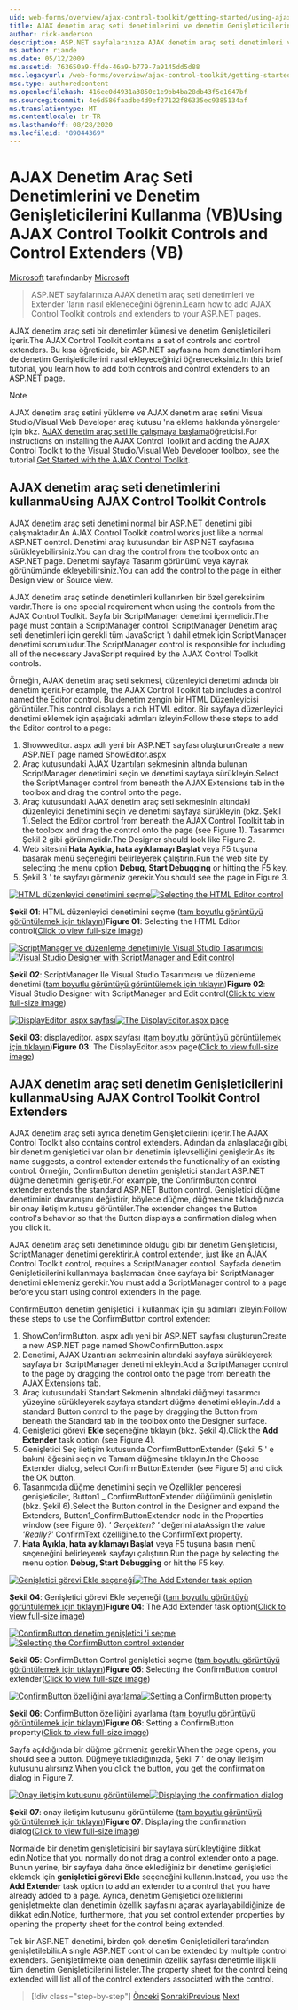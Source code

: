 ```yaml
---
uid: web-forms/overview/ajax-control-toolkit/getting-started/using-ajax-control-toolkit-controls-and-control-extenders-vb
title: AJAX denetim araç seti denetimlerini ve denetim Genişleticilerini kullanma (VB) | Microsoft Docs
author: rick-anderson
description: ASP.NET sayfalarınıza AJAX denetim araç seti denetimleri ve Extender 'ların nasıl ekleneceğini öğrenin.
ms.author: riande
ms.date: 05/12/2009
ms.assetid: 763650a9-ffde-46a9-b779-7a9145dd5d88
msc.legacyurl: /web-forms/overview/ajax-control-toolkit/getting-started/using-ajax-control-toolkit-controls-and-control-extenders-vb
msc.type: authoredcontent
ms.openlocfilehash: 416ee0d4931a3850c1e9bb4ba28db43f5e1647bf
ms.sourcegitcommit: 4e6d586faadbe4d9ef27122f86335ec9385134af
ms.translationtype: MT
ms.contentlocale: tr-TR
ms.lasthandoff: 08/28/2020
ms.locfileid: "89044369"
---
```

# <a name="using-ajax-control-toolkit-controls-and-control-extenders-vb"></a><span data-ttu-id="45353-103">AJAX Denetim Araç Seti Denetimlerini ve Denetim Genişleticilerini Kullanma (VB)</span><span class="sxs-lookup"><span data-stu-id="45353-103">Using AJAX Control Toolkit Controls and Control Extenders (VB)</span></span>

<span data-ttu-id="45353-104">[Microsoft](https://github.com/microsoft) tarafından</span><span class="sxs-lookup"><span data-stu-id="45353-104">by [Microsoft](https://github.com/microsoft)</span></span>

> <span data-ttu-id="45353-105">ASP.NET sayfalarınıza AJAX denetim araç seti denetimleri ve Extender 'ların nasıl ekleneceğini öğrenin.</span><span class="sxs-lookup"><span data-stu-id="45353-105">Learn how to add AJAX Control Toolkit controls and extenders to your ASP.NET pages.</span></span>

<span data-ttu-id="45353-106">AJAX denetim araç seti bir denetimler kümesi ve denetim Genişleticileri içerir.</span><span class="sxs-lookup"><span data-stu-id="45353-106">The AJAX Control Toolkit contains a set of controls and control extenders.</span></span> <span data-ttu-id="45353-107">Bu kısa öğreticide, bir ASP.NET sayfasına hem denetimleri hem de denetim Genişleticilerini nasıl ekleyeceğinizi öğreneceksiniz.</span><span class="sxs-lookup"><span data-stu-id="45353-107">In this brief tutorial, you learn how to add both controls and control extenders to an ASP.NET page.</span></span>

> [!NOTE] 
> 
> <span data-ttu-id="45353-108">AJAX denetim araç setini yükleme ve AJAX denetim araç setini Visual Studio/Visual Web Developer araç kutusu 'na ekleme hakkında yönergeler için bkz. [AJAX denetim araç seti Ile çalışmaya başlama](get-started-with-the-ajax-control-toolkit-vb.md)öğreticisi.</span><span class="sxs-lookup"><span data-stu-id="45353-108">For instructions on installing the AJAX Control Toolkit and adding the AJAX Control Toolkit to the Visual Studio/Visual Web Developer toolbox, see the tutorial [Get Started with the AJAX Control Toolkit](get-started-with-the-ajax-control-toolkit-vb.md).</span></span>

## <a name="using-ajax-control-toolkit-controls"></a><span data-ttu-id="45353-109">AJAX denetim araç seti denetimlerini kullanma</span><span class="sxs-lookup"><span data-stu-id="45353-109">Using AJAX Control Toolkit Controls</span></span>

<span data-ttu-id="45353-110">AJAX denetim araç seti denetimi normal bir ASP.NET denetimi gibi çalışmaktadır.</span><span class="sxs-lookup"><span data-stu-id="45353-110">An AJAX Control Toolkit control works just like a normal ASP.NET control.</span></span> <span data-ttu-id="45353-111">Denetimi araç kutusundan bir ASP.NET sayfasına sürükleyebilirsiniz.</span><span class="sxs-lookup"><span data-stu-id="45353-111">You can drag the control from the toolbox onto an ASP.NET page.</span></span> <span data-ttu-id="45353-112">Denetimi sayfaya Tasarım görünümü veya kaynak görünümünde ekleyebilirsiniz.</span><span class="sxs-lookup"><span data-stu-id="45353-112">You can add the control to the page in either Design view or Source view.</span></span>

<span data-ttu-id="45353-113">AJAX denetim araç setinde denetimleri kullanırken bir özel gereksinim vardır.</span><span class="sxs-lookup"><span data-stu-id="45353-113">There is one special requirement when using the controls from the AJAX Control Toolkit.</span></span> <span data-ttu-id="45353-114">Sayfa bir ScriptManager denetimi içermelidir.</span><span class="sxs-lookup"><span data-stu-id="45353-114">The page must contain a ScriptManager control.</span></span> <span data-ttu-id="45353-115">ScriptManager Denetim araç seti denetimleri için gerekli tüm JavaScript 'ı dahil etmek için ScriptManager denetimi sorumludur.</span><span class="sxs-lookup"><span data-stu-id="45353-115">The ScriptManager control is responsible for including all of the necessary JavaScript required by the AJAX Control Toolkit controls.</span></span>

<span data-ttu-id="45353-116">Örneğin, AJAX denetim araç seti sekmesi, düzenleyici denetimi adında bir denetim içerir.</span><span class="sxs-lookup"><span data-stu-id="45353-116">For example, the AJAX Control Toolkit tab includes a control named the Editor control.</span></span> <span data-ttu-id="45353-117">Bu denetim zengin bir HTML Düzenleyicisi görüntüler.</span><span class="sxs-lookup"><span data-stu-id="45353-117">This control displays a rich HTML editor.</span></span> <span data-ttu-id="45353-118">Bir sayfaya düzenleyici denetimi eklemek için aşağıdaki adımları izleyin:</span><span class="sxs-lookup"><span data-stu-id="45353-118">Follow these steps to add the Editor control to a page:</span></span>

1. <span data-ttu-id="45353-119">Showweditor. aspx adlı yeni bir ASP.NET sayfası oluşturun</span><span class="sxs-lookup"><span data-stu-id="45353-119">Create a new ASP.NET page named ShowEditor.aspx</span></span>
2. <span data-ttu-id="45353-120">Araç kutusundaki AJAX Uzantıları sekmesinin altında bulunan ScriptManager denetimini seçin ve denetimi sayfaya sürükleyin.</span><span class="sxs-lookup"><span data-stu-id="45353-120">Select the ScriptManager control from beneath the AJAX Extensions tab in the toolbox and drag the control onto the page.</span></span>
3. <span data-ttu-id="45353-121">Araç kutusundaki AJAX denetim araç seti sekmesinin altındaki düzenleyici denetimini seçin ve denetimi sayfaya sürükleyin (bkz. Şekil 1).</span><span class="sxs-lookup"><span data-stu-id="45353-121">Select the Editor control from beneath the AJAX Control Toolkit tab in the toolbox and drag the control onto the page (see Figure 1).</span></span> <span data-ttu-id="45353-122">Tasarımcı Şekil 2 gibi görünmelidir.</span><span class="sxs-lookup"><span data-stu-id="45353-122">The Designer should look like Figure 2.</span></span>
4. <span data-ttu-id="45353-123">Web sitesini **Hata Ayıkla, hata ayıklamayı Başlat** veya F5 tuşuna basarak menü seçeneğini belirleyerek çalıştırın.</span><span class="sxs-lookup"><span data-stu-id="45353-123">Run the web site by selecting the menu option **Debug, Start Debugging** or hitting the F5 key.</span></span>
5. <span data-ttu-id="45353-124">Şekil 3 ' te sayfayı görmeniz gerekir.</span><span class="sxs-lookup"><span data-stu-id="45353-124">You should see the page in Figure 3.</span></span>

<span data-ttu-id="45353-125">[![HTML düzenleyici denetimini seçme](using-ajax-control-toolkit-controls-and-control-extenders-vb/_static/image1.jpg)](using-ajax-control-toolkit-controls-and-control-extenders-vb/_static/image1.png)</span><span class="sxs-lookup"><span data-stu-id="45353-125">[![Selecting the HTML Editor control](using-ajax-control-toolkit-controls-and-control-extenders-vb/_static/image1.jpg)](using-ajax-control-toolkit-controls-and-control-extenders-vb/_static/image1.png)</span></span>

<span data-ttu-id="45353-126">**Şekil 01**: HTML düzenleyici denetimini seçme ([tam boyutlu görüntüyü görüntülemek için tıklayın](using-ajax-control-toolkit-controls-and-control-extenders-vb/_static/image2.png))</span><span class="sxs-lookup"><span data-stu-id="45353-126">**Figure 01**: Selecting the HTML Editor control([Click to view full-size image](using-ajax-control-toolkit-controls-and-control-extenders-vb/_static/image2.png))</span></span>

<span data-ttu-id="45353-127">[![ScriptManager ve düzenleme denetimiyle Visual Studio Tasarımcısı](using-ajax-control-toolkit-controls-and-control-extenders-vb/_static/image2.jpg)](using-ajax-control-toolkit-controls-and-control-extenders-vb/_static/image3.png)</span><span class="sxs-lookup"><span data-stu-id="45353-127">[![Visual Studio Designer with ScriptManager and Edit control](using-ajax-control-toolkit-controls-and-control-extenders-vb/_static/image2.jpg)](using-ajax-control-toolkit-controls-and-control-extenders-vb/_static/image3.png)</span></span>

<span data-ttu-id="45353-128">**Şekil 02**: ScriptManager Ile Visual Studio Tasarımcısı ve düzenleme denetimi ([tam boyutlu görüntüyü görüntülemek için tıklayın](using-ajax-control-toolkit-controls-and-control-extenders-vb/_static/image4.png))</span><span class="sxs-lookup"><span data-stu-id="45353-128">**Figure 02**: Visual Studio Designer with ScriptManager and Edit control([Click to view full-size image](using-ajax-control-toolkit-controls-and-control-extenders-vb/_static/image4.png))</span></span>

<span data-ttu-id="45353-129">[![DisplayEditor. aspx sayfası](using-ajax-control-toolkit-controls-and-control-extenders-vb/_static/image3.jpg)](using-ajax-control-toolkit-controls-and-control-extenders-vb/_static/image5.png)</span><span class="sxs-lookup"><span data-stu-id="45353-129">[![The DisplayEditor.aspx page](using-ajax-control-toolkit-controls-and-control-extenders-vb/_static/image3.jpg)](using-ajax-control-toolkit-controls-and-control-extenders-vb/_static/image5.png)</span></span>

<span data-ttu-id="45353-130">**Şekil 03**: displayeditor. aspx sayfası ([tam boyutlu görüntüyü görüntülemek için tıklayın](using-ajax-control-toolkit-controls-and-control-extenders-vb/_static/image6.png))</span><span class="sxs-lookup"><span data-stu-id="45353-130">**Figure 03**: The DisplayEditor.aspx page([Click to view full-size image](using-ajax-control-toolkit-controls-and-control-extenders-vb/_static/image6.png))</span></span>

## <a name="using-ajax-control-toolkit-control-extenders"></a><span data-ttu-id="45353-131">AJAX denetim araç seti denetim Genişleticilerini kullanma</span><span class="sxs-lookup"><span data-stu-id="45353-131">Using AJAX Control Toolkit Control Extenders</span></span>

<span data-ttu-id="45353-132">AJAX denetim araç seti ayrıca denetim Genişleticilerini içerir.</span><span class="sxs-lookup"><span data-stu-id="45353-132">The AJAX Control Toolkit also contains control extenders.</span></span> <span data-ttu-id="45353-133">Adından da anlaşılacağı gibi, bir denetim genişletici var olan bir denetimin işlevselliğini genişletir.</span><span class="sxs-lookup"><span data-stu-id="45353-133">As its name suggests, a control extender extends the functionality of an existing control.</span></span> <span data-ttu-id="45353-134">Örneğin, ConfirmButton denetim genişletici standart ASP.NET düğme denetimini genişletir.</span><span class="sxs-lookup"><span data-stu-id="45353-134">For example, the ConfirmButton control extender extends the standard ASP.NET Button control.</span></span> <span data-ttu-id="45353-135">Genişletici düğme denetiminin davranışını değiştirir, böylece düğme, düğmesine tıkladığınızda bir onay iletişim kutusu görüntüler.</span><span class="sxs-lookup"><span data-stu-id="45353-135">The extender changes the Button control's behavior so that the Button displays a confirmation dialog when you click it.</span></span>

<span data-ttu-id="45353-136">AJAX denetim araç seti denetiminde olduğu gibi bir denetim Genişleticisi, ScriptManager denetimi gerektirir.</span><span class="sxs-lookup"><span data-stu-id="45353-136">A control extender, just like an AJAX Control Toolkit control, requires a ScriptManager control.</span></span> <span data-ttu-id="45353-137">Sayfada denetim Genişleticilerini kullanmaya başlamadan önce sayfaya bir ScriptManager denetimi eklemeniz gerekir.</span><span class="sxs-lookup"><span data-stu-id="45353-137">You must add a ScriptManager control to a page before you start using control extenders in the page.</span></span>

<span data-ttu-id="45353-138">ConfirmButton denetim genişletici 'i kullanmak için şu adımları izleyin:</span><span class="sxs-lookup"><span data-stu-id="45353-138">Follow these steps to use the ConfirmButton control extender:</span></span>

1. <span data-ttu-id="45353-139">ShowConfirmButton. aspx adlı yeni bir ASP.NET sayfası oluşturun</span><span class="sxs-lookup"><span data-stu-id="45353-139">Create a new ASP.NET page named ShowConfirmButton.aspx</span></span>
2. <span data-ttu-id="45353-140">Denetimi, AJAX Uzantıları sekmesinin altındaki sayfaya sürükleyerek sayfaya bir ScriptManager denetimi ekleyin.</span><span class="sxs-lookup"><span data-stu-id="45353-140">Add a ScriptManager control to the page by dragging the control onto the page from beneath the AJAX Extensions tab.</span></span>
3. <span data-ttu-id="45353-141">Araç kutusundaki Standart Sekmenin altındaki düğmeyi tasarımcı yüzeyine sürükleyerek sayfaya standart düğme denetimi ekleyin.</span><span class="sxs-lookup"><span data-stu-id="45353-141">Add a standard Button control to the page by dragging the Button from beneath the Standard tab in the toolbox onto the Designer surface.</span></span>
4. <span data-ttu-id="45353-142">Genişletici görevi **Ekle** seçeneğine tıklayın (bkz. Şekil 4).</span><span class="sxs-lookup"><span data-stu-id="45353-142">Click the **Add Extender** task option (see Figure 4).</span></span>
5. <span data-ttu-id="45353-143">Genişletici Seç iletişim kutusunda ConfirmButtonExtender (Şekil 5 ' e bakın) öğesini seçin ve Tamam düğmesine tıklayın.</span><span class="sxs-lookup"><span data-stu-id="45353-143">In the Choose Extender dialog, select ConfirmButtonExtender (see Figure 5) and click the OK button.</span></span>
6. <span data-ttu-id="45353-144">Tasarımcıda düğme denetimini seçin ve Özellikler penceresi genişleticiler, Button1 \_ ConfirmButtonExtender düğümünü genişletin (bkz. Şekil 6).</span><span class="sxs-lookup"><span data-stu-id="45353-144">Select the Button control in the Designer and expand the Extenders, Button1\_ConfirmButtonExtender node in the Properties window (see Figure 6).</span></span> <span data-ttu-id="45353-145">*' Gerçekten? '* değerini ata</span><span class="sxs-lookup"><span data-stu-id="45353-145">Assign the value *'Really?'*</span></span> <span data-ttu-id="45353-146">ConfirmText özelliğine.</span><span class="sxs-lookup"><span data-stu-id="45353-146">to the ConfirmText property.</span></span>
7. <span data-ttu-id="45353-147">**Hata Ayıkla, hata ayıklamayı Başlat** veya F5 tuşuna basın menü seçeneğini belirleyerek sayfayı çalıştırın.</span><span class="sxs-lookup"><span data-stu-id="45353-147">Run the page by selecting the menu option **Debug, Start Debugging** or hit the F5 key.</span></span>

<span data-ttu-id="45353-148">[![Genişletici görevi Ekle seçeneği](using-ajax-control-toolkit-controls-and-control-extenders-vb/_static/image4.jpg)](using-ajax-control-toolkit-controls-and-control-extenders-vb/_static/image7.png)</span><span class="sxs-lookup"><span data-stu-id="45353-148">[![The Add Extender task option](using-ajax-control-toolkit-controls-and-control-extenders-vb/_static/image4.jpg)](using-ajax-control-toolkit-controls-and-control-extenders-vb/_static/image7.png)</span></span>

<span data-ttu-id="45353-149">**Şekil 04**: Genişletici görevi Ekle seçeneği ([tam boyutlu görüntüyü görüntülemek için tıklayın](using-ajax-control-toolkit-controls-and-control-extenders-vb/_static/image8.png))</span><span class="sxs-lookup"><span data-stu-id="45353-149">**Figure 04**: The Add Extender task option([Click to view full-size image](using-ajax-control-toolkit-controls-and-control-extenders-vb/_static/image8.png))</span></span>

<span data-ttu-id="45353-150">[![ConfirmButton denetim genişletici 'i seçme](using-ajax-control-toolkit-controls-and-control-extenders-vb/_static/image5.jpg)](using-ajax-control-toolkit-controls-and-control-extenders-vb/_static/image9.png)</span><span class="sxs-lookup"><span data-stu-id="45353-150">[![Selecting the ConfirmButton control extender](using-ajax-control-toolkit-controls-and-control-extenders-vb/_static/image5.jpg)](using-ajax-control-toolkit-controls-and-control-extenders-vb/_static/image9.png)</span></span>

<span data-ttu-id="45353-151">**Şekil 05**: ConfirmButton Control genişletici seçme ([tam boyutlu görüntüyü görüntülemek için tıklayın](using-ajax-control-toolkit-controls-and-control-extenders-vb/_static/image10.png))</span><span class="sxs-lookup"><span data-stu-id="45353-151">**Figure 05**: Selecting the ConfirmButton control extender([Click to view full-size image](using-ajax-control-toolkit-controls-and-control-extenders-vb/_static/image10.png))</span></span>

<span data-ttu-id="45353-152">[![ConfirmButton özelliğini ayarlama](using-ajax-control-toolkit-controls-and-control-extenders-vb/_static/image6.jpg)](using-ajax-control-toolkit-controls-and-control-extenders-vb/_static/image11.png)</span><span class="sxs-lookup"><span data-stu-id="45353-152">[![Setting a ConfirmButton property](using-ajax-control-toolkit-controls-and-control-extenders-vb/_static/image6.jpg)](using-ajax-control-toolkit-controls-and-control-extenders-vb/_static/image11.png)</span></span>

<span data-ttu-id="45353-153">**Şekil 06**: ConfirmButton özelliğini ayarlama ([tam boyutlu görüntüyü görüntülemek için tıklayın](using-ajax-control-toolkit-controls-and-control-extenders-vb/_static/image12.png))</span><span class="sxs-lookup"><span data-stu-id="45353-153">**Figure 06**: Setting a ConfirmButton property([Click to view full-size image](using-ajax-control-toolkit-controls-and-control-extenders-vb/_static/image12.png))</span></span>

<span data-ttu-id="45353-154">Sayfa açıldığında bir düğme görmeniz gerekir.</span><span class="sxs-lookup"><span data-stu-id="45353-154">When the page opens, you should see a button.</span></span> <span data-ttu-id="45353-155">Düğmeye tıkladığınızda, Şekil 7 ' de onay iletişim kutusunu alırsınız.</span><span class="sxs-lookup"><span data-stu-id="45353-155">When you click the button, you get the confirmation dialog in Figure 7.</span></span>

<span data-ttu-id="45353-156">[![Onay iletişim kutusunu görüntüleme](using-ajax-control-toolkit-controls-and-control-extenders-vb/_static/image7.jpg)](using-ajax-control-toolkit-controls-and-control-extenders-vb/_static/image13.png)</span><span class="sxs-lookup"><span data-stu-id="45353-156">[![Displaying the confirmation dialog](using-ajax-control-toolkit-controls-and-control-extenders-vb/_static/image7.jpg)](using-ajax-control-toolkit-controls-and-control-extenders-vb/_static/image13.png)</span></span>

<span data-ttu-id="45353-157">**Şekil 07**: onay iletişim kutusunu görüntüleme ([tam boyutlu görüntüyü görüntülemek için tıklayın](using-ajax-control-toolkit-controls-and-control-extenders-vb/_static/image14.png))</span><span class="sxs-lookup"><span data-stu-id="45353-157">**Figure 07**: Displaying the confirmation dialog([Click to view full-size image](using-ajax-control-toolkit-controls-and-control-extenders-vb/_static/image14.png))</span></span>

<span data-ttu-id="45353-158">Normalde bir denetim genişleticisini bir sayfaya sürükleytiğine dikkat edin.</span><span class="sxs-lookup"><span data-stu-id="45353-158">Notice that you normally do not drag a control extender onto a page.</span></span> <span data-ttu-id="45353-159">Bunun yerine, bir sayfaya daha önce eklediğiniz bir denetime genişletici eklemek için **genişletici görevi Ekle** seçeneğini kullanın.</span><span class="sxs-lookup"><span data-stu-id="45353-159">Instead, you use the **Add Extender** task option to add an extender to a control that you have already added to a page.</span></span> <span data-ttu-id="45353-160">Ayrıca, denetim Genişletici özelliklerini genişletmekte olan denetimin özellik sayfasını açarak ayarlayabildiğinize de dikkat edin.</span><span class="sxs-lookup"><span data-stu-id="45353-160">Notice, furthermore, that you set control extender properties by opening the property sheet for the control being extended.</span></span>

<span data-ttu-id="45353-161">Tek bir ASP.NET denetimi, birden çok denetim Genişleticileri tarafından genişletilebilir.</span><span class="sxs-lookup"><span data-stu-id="45353-161">A single ASP.NET control can be extended by multiple control extenders.</span></span> <span data-ttu-id="45353-162">Genişletilmekte olan denetimin özellik sayfası denetimle ilişkili tüm denetim Genişleticilerini listeler.</span><span class="sxs-lookup"><span data-stu-id="45353-162">The property sheet for the control being extended will list all of the control extenders associated with the control.</span></span>

> [!div class="step-by-step"]
> <span data-ttu-id="45353-163">[Önceki](get-started-with-the-ajax-control-toolkit-vb.md) 
>  [Sonraki](creating-a-custom-ajax-control-toolkit-control-extender-vb.md)</span><span class="sxs-lookup"><span data-stu-id="45353-163">[Previous](get-started-with-the-ajax-control-toolkit-vb.md)
[Next](creating-a-custom-ajax-control-toolkit-control-extender-vb.md)</span></span>
